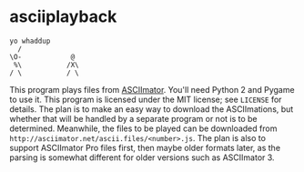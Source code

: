 asciiplayback
=============

    yo whaddup
      /
    \O-            @
     %\           /X\
    / \           / \

This program plays files from [ASCIImator](http://asciimator.net/).  You'll
need Python 2 and Pygame to use it.  This program is licensed under the MIT
license; see `LICENSE` for details.  The plan is to make an easy way to
download the ASCIImations, but whether that will be handled by a separate
program or not is to be determined.  Meanwhile, the files to be played can be
downloaded from `http://asciimator.net/ascii.files/<number>.js`.  The plan is
also to support ASCIImator Pro files first, then maybe older formats later, as
the parsing is somewhat different for older versions such as ASCIImator 3.
